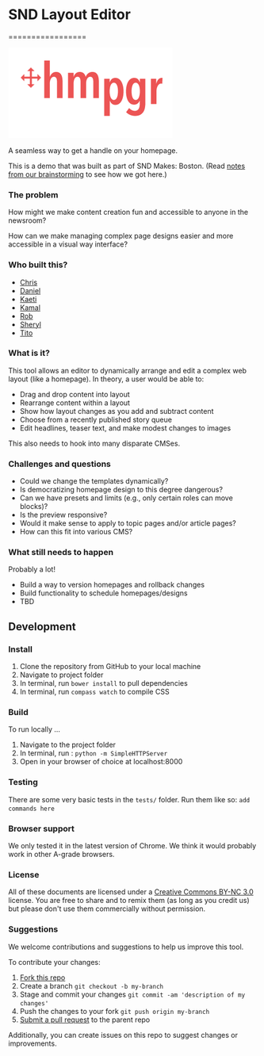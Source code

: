 # SND Layout Editor
=================

![hmpgr logo](images/hmpgrlogo2.png)

A seamless way to get a handle on your homepage.

This is a demo that was built as part of SND Makes: Boston. (Read [notes from our brainstorming](https://github.com/Upstatement/snd_layout_editor/blob/master/brainstorming.md) to see how we got here.)

### The problem
How might we make content creation fun and accessible to anyone in the newsroom?


How can we make managing complex page designs easier and more accessible in a visual way interface?

### Who built this?

- [Chris]()
- [Daniel]()
- [Kaeti](http://twitter.com/kaeti)
- [Kamal]()
- [Rob]()
- [Sheryl]()
- [Tito]()

### What is it?

This tool allows an editor to dynamically arrange and edit a complex web layout (like a homepage). In theory, a user would be able to:

- Drag and drop content into layout
- Rearrange content within a layout
- Show how layout changes as you add and subtract content
- Choose from a recently published story queue
- Edit headlines, teaser text, and make modest changes to images

This also needs to hook into many disparate CMSes.

### Challenges and questions
- Could we change the templates dynamically?
- Is democratizing homepage design to this degree dangerous?
- Can we have presets and limits (e.g., only certain roles can move blocks)?
- Is the preview responsive?
- Would it make sense to apply to topic pages and/or article pages?
- How can this fit into various CMS?

### What still needs to happen
Probably a lot!

- Build a way to version homepages and rollback changes
- Build functionality to schedule homepages/designs
- TBD

## Development

### Install

1. Clone the repository from GitHub to your local machine
2. Navigate to project folder
2. In terminal, run `bower install` to pull dependencies
3. In terminal, run `compass watch` to compile CSS


### Build

To run locally ...

1. Navigate to the project folder
2. In terminal, run : `python -m SimpleHTTPServer`
3. Open in your browser of choice at localhost:8000

### Testing

There are some very basic tests in the `tests/` folder.  Run them like so: `add commands here`

### Browser support
We only tested it in the latest version of Chrome. We think it would probably work in other A-grade browsers.


### License
All of these documents are licensed under a [Creative Commons BY-NC 3.0](http://creativecommons.org/licenses/by-nc/3.0/) license. You are free to share and to remix them (as long as you credit us) but please don't use them commercially without permission.

### Suggestions

We welcome contributions and suggestions to help us improve this tool.

To contribute your changes:

1. [Fork this repo](https://help.github.com/articles/fork-a-repo)
2. Create a branch `git checkout -b my-branch`
3. Stage and commit your changes `git commit -am 'description of my changes'`
4. Push the changes to your fork `git push origin my-branch`
5. [Submit a pull request](https://help.github.com/articles/creating-a-pull-request) to the parent repo

Additionally, you can create issues on this repo to suggest changes or improvements.
